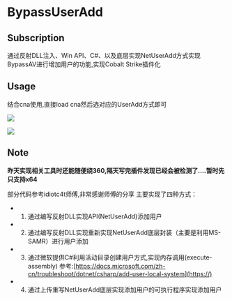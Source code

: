 # BypassUserAdd
## Subscription
通过反射DLL注入、Win API、C#、以及底层实现NetUserAdd方式实现BypassAV进行增加用户的功能,实现Cobalt Strike插件化

## Usage
结合cna使用,直接load cna然后选对应的UserAdd方式即可

![](https://github.com/crisprss/BypassUserAdd/blob/master/image.png)

![](https://github.com/crisprss/BypassUserAdd/blob/master/image1.png)

## Note

**昨天实现相关工具时还能随便绕360,隔天写完插件发现已经会被检测了....暂时先只支持x64**

部分代码参考idiotc4t师傅,非常感谢师傅的分享
主要实现了四种方式：
- 1. 通过编写反射DLL实现API(NetUserAdd)添加用户
- 2. 通过编写反射DLL实现重新实现NetUserAdd底层封装（主要是利用MS-SAMR）进行用户添加
- 3. 通过微软提供C#利用活动目录创建用户方式,实现内存调用(execute-assembly)  参考:[https://docs.microsoft.com/zh-cn/troubleshoot/dotnet/csharp/add-user-local-system](https://)
- 4. 通过上传重写NetUserAdd底层实现添加用户的可执行程序实现添加用户

